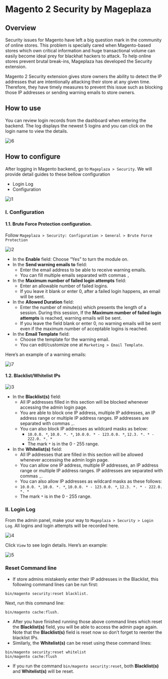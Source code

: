 # Magento 2 Security by Mageplaza

## Overview 
Security issues for Magento have left a big question mark in the community of online stores. This problem is specially cared when Magento-based stores which own critical information and huge transactional volume can easily become ideal prey for blackhat hackers to attack. To help online stores prevent brutal break-ins, Mageplaza has developed the Security extension.

Magento 2 Security extension gives store owners the ability to detect the IP addresses that are intentionally attacking their store at any given time. Therefore, they have timely measures to prevent this issue such as blocking those IP addresses or sending warning emails to store owners.

## How to use
You can review login records from the dashboard when entering the backend. The log displays the newest 5 logins and you can click on the login name to view the details.

![i6](https://i.imgur.com/X4qv87Y.png)

## How to configure
After logging in Magento backend, go to ``Mageplaza > Security``. We will provide detail guides to these bellow configuration
* Login Log
* Configuration

![i1](https://i.imgur.com/fQKLIhJ.png)

### I. Configuration
#### 1.1. Brute Force Protection configuration.
Follow ``Mageplaza > Security: Configuration > General > Brute Force Protection``

![i2](https://i.imgur.com/bQfkFMl.png)

* In the **Enable** field: Choose “Yes” to turn the module on.
* In the **Send warning emails to** field: 
  * Enter the email address to be able to receive warning emails.
  * You can fill multiple emails separated with commas ``,``
* In the **Maximum number of failed login attempts** field:
  * Enter an allowable number of failed logins.
  * If you leave it blank or enter 0, after a failed login happens, an email will be sent.
* In the **Allowed Duration** field:
  * Enter the number of minute(s) which presents the length of a session. During this session, If the **Maximum number of failed login attempts** is reached, warning emails will be sent.
  * If you leave the field blank or enter 0, no warning emails will be sent even if the maximum number of acceptable logins is reached.
* In the **Email Template** field: 
  * Choose the template for the warning email.
  * You can edit/customize one at ``Marketing > Email Template``.

Here’s an example of a warning emails:

![i7](https://i.imgur.com/Up4mBKw.png)

#### 1.2. Blacklist/Whitelist IPs

![i3](https://i.imgur.com/CI5lmut.jpg)

* In the **Blacklist(s)** field:
  *  All IP addresses filled in this section will be blocked whenever accessing the admin login page.
  * You are able to block one IP address, multiple IP addresses, an IP address range or multiple IP address ranges.  IP addresses are separated with commas ``,``.
  * You can also block IP addresses as wildcard masks as below:
    * ``10.0.0. *``, ``10.0. *. *``, ``10.0.0. * - 123.0.0. *``, ``12.3. *. * - 222.0. *. *``
    * The mark ``*`` is in the 0 - 255 range.
* In the **Whitelist(s)** field:
  * All IP addresses that are filled in this section will be allowed whenever accessing the admin login page.
  * You can allow one IP address, multiple IP addresses, an IP address range or multiple IP address ranges.  IP addresses are separated with commas ``,``.
  *  You can also allow IP addresses as wildcard masks as these follows:
    * ``10.0.0. *``, ``10.0. *. *``, ``10.0.0. * - 123.0.0. *``, ``12.3. *. * - 222.0. *. *``
    * The mark ``*`` is in the 0 - 255 range.

### II. Login Log
From the admin panel, make your way to ``Mageplaza > Security > Login Log``. All logins and login attempts will be recorded here.

![i4](https://i.imgur.com/AogyfB4.png)

Click ``View`` to see login details. Here’s an example:

![i5](https://i.imgur.com/1iYlCm1.png)

### Reset Command line

* If store admins mistakenly enter their IP addresses in the Blacklist, this following command lines can be run first: 
```
bin/magento security:reset blacklist. 
```
Next, run this command line:
```
bin/magento cache:flush.
```
*  After you have finished running those above command lines which reset the **Blacklist(s)** field, you will be able to access the admin page again. Note that the **Blacklist(s)** field is reset now so don’t forget to reenter the blacklist IPs.
* Similarly, the **Whitelist(s)** can be reset using these command lines: 
```
bin/magento security:reset whitelist
bin/magento cache:flush
```
* If you run the command ``bin/magento security:reset``, both **Blacklist(s)** and **Whitelist(s)** will be reset.
